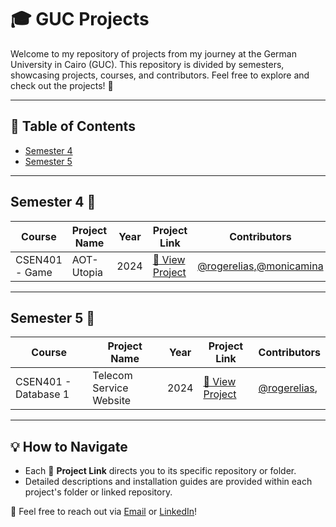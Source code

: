 # **🎓 GUC Projects**  

Welcome to my repository of projects from my journey at the German University in Cairo (GUC). This repository is divided by semesters, showcasing projects, courses, and contributors. Feel free to explore and check out the projects! 🚀  

---

## 📑 **Table of Contents**  

- [Semester 4](#semester-4-📘)  
- [Semester 5](#semester-5-📗)  

---

## **Semester 4** 📘  

| **Course**       | **Project Name** | **Year** | **Project Link**      | **Contributors**       |
|-------------------|------------------|----------|-----------------------|-------------------------|
| CSEN401 - Game    | AOT-Utopia  | 2024     | [🔗 View Project](#https://github.com/rogereliass/AOT-Utopia)  | [@rogerelias](https://github.com/rogerelias),[@monicamina](https://github.com/Mmonica00) |

---

## **Semester 5** 📗  

| **Course**       | **Project Name** | **Year** | **Project Link**      | **Contributors**                  |
|-------------------|------------------|----------|-----------------------|------------------------------------|
| CSEN401 - Database 1    | Telecom Service Website  | 2024     | [🔗 View Project](#)  | [@rogerelias](https://github.com/rogerelias),  |

---


## **💡 How to Navigate**  

- Each 🔗 **Project Link** directs you to its specific repository or folder.  
- Detailed descriptions and installation guides are provided within each project's folder or linked repository.  

💌 Feel free to reach out via [Email](mailto:roger.elias669@gmail.com) or [LinkedIn](https://www.linkedin.com/in/roger-elias-43a21023a/)!  
